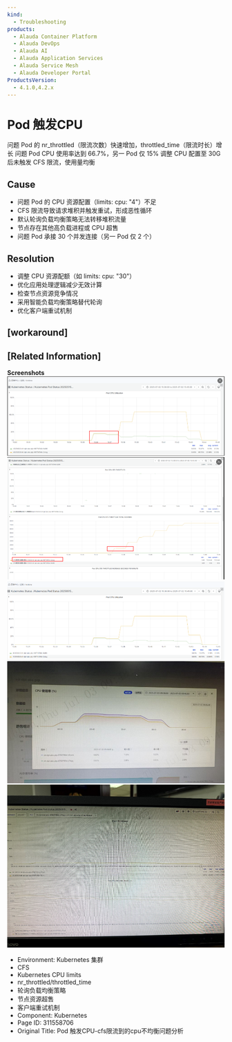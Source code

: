 ```yaml
---
kind:
  - Troubleshooting
products:
  - Alauda Container Platform
  - Alauda DevOps
  - Alauda AI
  - Alauda Application Services
  - Alauda Service Mesh
  - Alauda Developer Portal
ProductsVersion:
  - 4.1.0,4.2.x
---
```

<!-- A type of document that involves encountering a fault, diagnosing it, performing root cause analysis, and providing solutions. -->

# Pod 触发CPU

问题 Pod 的 nr_throttled（限流次数）快速增加，throttled_time（限流时长）增长 问题 Pod CPU 使用率达到 66.7%，另一 Pod 仅 15% 调整 CPU 配置至 30G 后未触发 CFS 限流，使用量均衡

## Cause
- 问题 Pod 的 CPU 资源配置（limits: cpu: "4"）不足
- CFS 限流导致请求堆积并触发重试，形成恶性循环
- 默认轮询负载均衡策略无法转移堆积流量
- 节点存在其他高负载进程或 CPU 超售
- 问题 Pod 承接 30 个并发连接（另一 Pod 仅 2 个）

## Resolution
- 调整 CPU 资源配额（如 limits: cpu: "30"）
- 优化应用处理逻辑减少无效计算
- 检查节点资源竞争情况
- 采用智能负载均衡策略替代轮询
- 优化客户端重试机制

## [workaround]

## [Related Information]
**Screenshots**
![](assets/pod-hong-fa-cpu-cfsxian-liu-dao-de-cpubu-jun-heng-wen-ti-fen-xi/image-2025-7-3_14-42-42.png)
![](assets/pod-hong-fa-cpu-cfsxian-liu-dao-de-cpubu-jun-heng-wen-ti-fen-xi/image-2025-7-3_14-43-23.png)
**![](assets/pod-hong-fa-cpu-cfsxian-liu-dao-de-cpubu-jun-heng-wen-ti-fen-xi/image-2025-7-3_14-43-20.png)**
**![](assets/pod-hong-fa-cpu-cfsxian-liu-dao-de-cpubu-jun-heng-wen-ti-fen-xi/image-2025-7-3_14-43-5.png)**
**![](assets/pod-hong-fa-cpu-cfsxian-liu-dao-de-cpubu-jun-heng-wen-ti-fen-xi/image-2025-7-3_14-43-9.png)**
- Environment: Kubernetes 集群
- CFS
- Kubernetes CPU limits
- nr_throttled/throttled_time
- 轮询负载均衡策略
- 节点资源超售
- 客户端重试机制
- Component: Kubernetes
- Page ID: 311558706
- Original Title: Pod 触发CPU-cfs限流到的cpu不均衡问题分析
